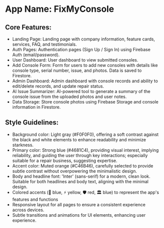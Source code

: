 # **App Name**: FixMyConsole

## Core Features:

- Landing Page: Landing page with company information, feature cards, services, FAQ, and testimonials.
- Auth Pages: Authentication pages (Sign Up / Sign In) using Firebase Auth (email/password).
- User Dashboard: User dashboard to view submitted consoles.
- Add Console Form: Form for users to add new consoles with details like console type, serial number, issue, and photos. Data is saved to Firestore.
- Admin Dashboard: Admin dashboard with console records and ability to edit/delete records, and update repair status.
- AI Issue Summarizer: AI-powered tool to generate a summary of the console issue from the uploaded photos and user notes.
- Data Storage: Store console photos using Firebase Storage and console information in Firestore.

## Style Guidelines:

- Background color: Light gray (#F0F0F0), offering a soft contrast against the black and white elements to enhance readability and minimize starkness.
- Primary color: Strong blue (#4681C4), providing visual interest, implying reliability, and guiding the user through key interactions; especially suitable for a repair business, suggesting expertise.
- Accent color: Muted orange (#C46B46), carefully selected to provide subtle contrast without overpowering the minimalistic design.
- Body and headline font: 'Inter' (sans-serif) for a modern, clean look. Suitable for both headlines and body text, aligning with the minimal design.
- Colored accents (🔧 blue, ⚡ yellow, 🛡 red, 🏛 blue) to represent the app's features and functions
- Responsive layout for all pages to ensure a consistent experience across devices.
- Subtle transitions and animations for UI elements, enhancing user experience.